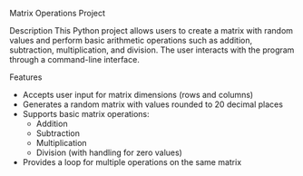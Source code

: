 Matrix Operations Project

Description
This Python project allows users to create a matrix with random values and perform basic arithmetic operations such as addition, subtraction, multiplication, and division. The user interacts with the program through a command-line interface.

Features
- Accepts user input for matrix dimensions (rows and columns)
- Generates a random matrix with values rounded to 20 decimal places
- Supports basic matrix operations:
  - Addition
  - Subtraction
  - Multiplication
  - Division (with handling for zero values)
- Provides a loop for multiple operations on the same matrix
